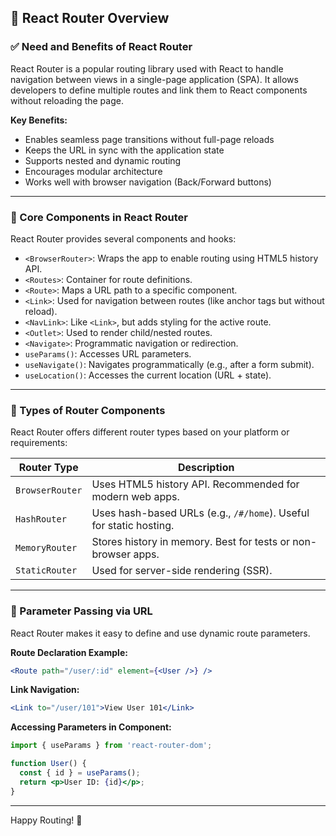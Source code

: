 ## 📘 React Router Overview

### ✅ Need and Benefits of React Router

React Router is a popular routing library used with React to handle navigation between views in a single-page application (SPA). It allows developers to define multiple routes and link them to React components without reloading the page.

**Key Benefits:**

* Enables seamless page transitions without full-page reloads
* Keeps the URL in sync with the application state
* Supports nested and dynamic routing
* Encourages modular architecture
* Works well with browser navigation (Back/Forward buttons)

---

### 🧹 Core Components in React Router

React Router provides several components and hooks:

* `<BrowserRouter>`: Wraps the app to enable routing using HTML5 history API.
* `<Routes>`: Container for route definitions.
* `<Route>`: Maps a URL path to a specific component.
* `<Link>`: Used for navigation between routes (like anchor tags but without reload).
* `<NavLink>`: Like `<Link>`, but adds styling for the active route.
* `<Outlet>`: Used to render child/nested routes.
* `<Navigate>`: Programmatic navigation or redirection.
* `useParams()`: Accesses URL parameters.
* `useNavigate()`: Navigates programmatically (e.g., after a form submit).
* `useLocation()`: Accesses the current location (URL + state).

---

### 📂 Types of Router Components

React Router offers different router types based on your platform or requirements:

| Router Type     | Description                                                        |
| --------------- | ------------------------------------------------------------------ |
| `BrowserRouter` | Uses HTML5 history API. Recommended for modern web apps.           |
| `HashRouter`    | Uses hash-based URLs (e.g., `/#/home`). Useful for static hosting. |
| `MemoryRouter`  | Stores history in memory. Best for tests or non-browser apps.      |
| `StaticRouter`  | Used for server-side rendering (SSR).                              |

---

### 🔗 Parameter Passing via URL

React Router makes it easy to define and use dynamic route parameters.

**Route Declaration Example:**

```jsx
<Route path="/user/:id" element={<User />} />
```

**Link Navigation:**

```jsx
<Link to="/user/101">View User 101</Link>
```

**Accessing Parameters in Component:**

```jsx
import { useParams } from 'react-router-dom';

function User() {
  const { id } = useParams();
  return <p>User ID: {id}</p>;
}
```

---

Happy Routing! 🎉
